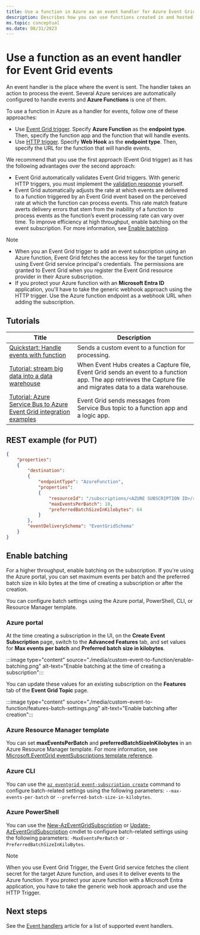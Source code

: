 ```yaml
---
title: Use a function in Azure as an event handler for Azure Event Grid events
description: Describes how you can use functions created in and hosted by Azure Functions as event handlers for Event Grid events. 
ms.topic: conceptual
ms.date: 08/31/2023
---
```


# Use a function as an event handler for Event Grid events

An event handler is the place where the event is sent. The handler takes an action to process the event. Several Azure services are automatically configured to handle events and **Azure Functions** is one of them. 


To use a function in Azure as a handler for events, follow one of these approaches: 

-	Use [Event Grid trigger](../azure-functions/functions-bindings-event-grid-trigger.md).  Specify **Azure Function** as the **endpoint type**. Then, specify the function app and the function that will handle events. 
-	Use [HTTP trigger](../azure-functions/functions-bindings-http-webhook.md).  Specify **Web Hook** as the **endpoint type**. Then, specify the URL for the function that will handle events. 

We recommend that you use the first approach (Event Grid trigger) as it has the following advantages over the second approach:
-	Event Grid automatically validates Event Grid triggers. With generic HTTP triggers, you must implement the [validation response](webhook-event-delivery.md) yourself.
-	Event Grid automatically adjusts the rate at which events are delivered to a function triggered by an Event Grid event based on the perceived rate at which the function can process events. This rate match feature averts delivery errors that stem from the inability of a function to process events as the function’s event processing rate can vary over time. To improve efficiency at high throughput, enable batching on the event subscription. For more information, see [Enable batching](#enable-batching).

> [!NOTE]
> - When you an Event Grid trigger to add an event subscription using an Azure function, Event Grid fetches the access key for the target function using Event Grid service principal's credentials. The permissions are granted to Event Grid when you register the Event Grid resource provider in their Azure subscription. 
> - If you protect your Azure function with an **Microsoft Entra ID** application, you'll have to take the generic webhook approach using the HTTP trigger. Use the Azure function endpoint as a webhook URL when adding the subscription.

## Tutorials

|Title  |Description  |
|---------|---------|
| [Quickstart: Handle events with function](custom-event-to-function.md) | Sends a custom event to a function for processing. |
| [Tutorial: stream big data into a data warehouse](event-hubs-integration.md) | When Event Hubs creates a Capture file, Event Grid sends an event to a function app. The app retrieves the Capture file and migrates data to a data warehouse. |
| [Tutorial: Azure Service Bus to Azure Event Grid integration examples](../service-bus-messaging/service-bus-to-event-grid-integration-example.md?toc=%2fazure%2fevent-grid%2ftoc.json) | Event Grid sends messages from Service Bus topic to a function app and a logic app. |

## REST example (for PUT)

```json
{
	"properties": 
	{
		"destination": 
		{
			"endpointType": "AzureFunction",
			"properties": 
			{
				"resourceId": "/subscriptions/<AZURE SUBSCRIPTION ID>/resourceGroups/<RESOURCE GROUP NAME>/providers/Microsoft.Web/sites/<FUNCTION APP NAME>/functions/<FUNCTION NAME>",
				"maxEventsPerBatch": 10,
				"preferredBatchSizeInKilobytes": 64
			}
		},
		"eventDeliverySchema": "EventGridSchema"
	}
}
```

## Enable batching
For a higher throughput, enable batching on the subscription. If you're using the Azure portal, you can set maximum events per batch and the preferred batch size in kilo bytes at the time of creating a subscription or after the creation. 

You can configure batch settings using the Azure portal, PowerShell, CLI, or Resource Manager template. 

### Azure portal
At the time creating a subscription in the UI, on the **Create Event Subscription** page, switch to the **Advanced Features** tab, and set values for **Max events per batch** and **Preferred batch size in kilobytes**. 
    
:::image type="content" source="./media/custom-event-to-function/enable-batching.png" alt-text="Enable batching at the time of creating a subscription":::

You can update these values for an existing subscription on the **Features** tab of the **Event Grid Topic** page. 

:::image type="content" source="./media/custom-event-to-function/features-batch-settings.png" alt-text="Enable batching after creation":::

### Azure Resource Manager template
You can set **maxEventsPerBatch** and **preferredBatchSizeInKilobytes** in an Azure Resource Manager template. For more information, see [Microsoft.EventGrid eventSubscriptions template reference](/azure/templates/microsoft.eventgrid/eventsubscriptions).

### Azure CLI
You can use the [`az eventgrid event-subscription create`](/cli/azure/eventgrid/event-subscription#az-eventgrid-event-subscription-create&preserve-view=true) command to configure batch-related settings using the following parameters: `--max-events-per-batch` or `--preferred-batch-size-in-kilobytes`.

### Azure PowerShell
You can use the [New-AzEventGridSubscription](/powershell/module/az.eventgrid/new-azeventgridsubscription) or [Update-AzEventGridSubscription](/powershell/module/az.eventgrid/update-azeventgridsubscription) cmdlet to configure batch-related settings using the following parameters: `-MaxEventsPerBatch` or `-PreferredBatchSizeInKiloBytes`.

> [!NOTE]
> When you use Event Grid Trigger, the Event Grid service fetches the client secret for the target Azure function, and uses it to deliver events to the Azure function. If you protect your azure function with a Microsoft Entra application, you have to take the generic web hook approach and use the HTTP Trigger.

## Next steps
See the [Event handlers](event-handlers.md) article for a list of supported event handlers.
